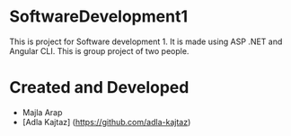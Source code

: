 # SoftwareDevelopment1
This is project for Software development 1. It is made using ASP .NET and Angular CLI. This is group project of two people.

# Created and Developed
- Majla Arap
- [Adla Kajtaz] (https://github.com/adla-kajtaz)
